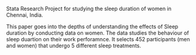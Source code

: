 Stata Research Project for studying the sleep duration of women in Chennai, India.

This paper goes into the depths of understanding the effects of Sleep duration by conducting data on women. The data studies the behaviour of sleep duartion on their work perforamnce. It selects 452 participants (men and women) that undergo 5 different sleep treatments.
